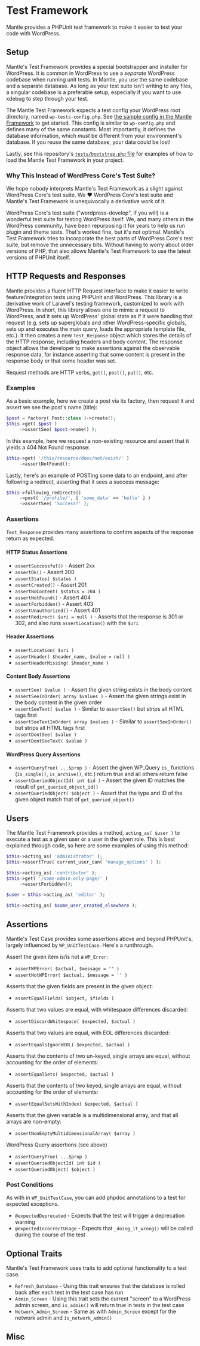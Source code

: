 # Test Framework

Mantle provides a PHPUnit test framework to make it easier to test your code with WordPress.

## Setup

Mantle's Test Framework provides a special bootstrapper and installer for WordPress. It is common in WordPress to use a _separate_ WordPress
codebase when running unit tests. In Mantle, you use the same codebase and a separate database. As long as your test suite isn't writing to any
files, a singular codebase is a preferable setup, especially if you want to use xdebug to step through your test.

The Mantle Test Framework expects a test config your WordPress root directory, named `wp-tests-config.php`. See [the sample config in the Mantle Framework](https://github.com/alleyinteractive/mantle-framework/blob/main/src/mantle/framework/testing/wp-tests-config-sample.php)
to get started. This config is similar to `wp-config.php` and defines many of the same constants. Most importantly, it defines the database
information, which *must* be different from your environment's database. If you reuse the same database, your data could be lost!

Lastly, see this repository's [`tests/bootstrap.php` file](https://github.com/alleyinteractive/mantle-site/blob/main/tests/bootstrap.php) for
examples of how to load the Mantle Test Framework in your project.

### Why This Instead of WordPress Core's Test Suite?

We hope nobody interprets Mantle's Test Framework as a slight against WordPress Core's test suite. We :heart: WordPress Core's test suite and
Mantle's Test Framework is unequivocally a derivative work of it.

WordPress Core's test suite ("wordpress-develop", if you will) is a wonderful test suite for testing WordPress itself. We, and many others in
the WordPress community, have been repurposing it for years to help us run plugin and theme tests. That's worked fine, but it's not optimal.
Mantle's Test Framework tries to incorporate the best parts of WordPress Core's test suite, but remove the unnecessary bits. Without having
to worry about older versions of PHP, that also allows Mantle's Test Framework to use the latest versions of PHPUnit itself.

## HTTP Requests and Responses

Mantle provides a fluent HTTP Request interface to make it easier to write feature/integration tests using PHPUnit and WordPress. This library
is a derivative work of Laravel's testing framework, customized to work with WordPress. In short, this library allows one to mimic a request to
WordPress, and it sets up WordPress' global state as if it were handling that request (e.g. sets up superglobals and other WordPress-specific
globals, sets up and executes the main query, loads the appropriate template file, etc.). It then creates a new `Test_Response` object which
stores the details of the HTTP response, including headers and body content. The response object allows the developer to make assertions
against the observable response data, for instance asserting that some content is present in the response body or that some header was set.

Request methods are HTTP verbs, `get()`, `post()`, `put()`, etc.

### Examples

As a basic example, here we create a post via its factory, then request it and assert we see the post's name (title):

```php
$post = factory( Post::class )->create();
$this->get( $post )
     ->assertSee( $post->name() );
```

In this example, here we request a non-existing resource and assert that it yields a 404 Not Found response:

```php
$this->get( '/this/resource/does/not/exist/' )
     ->assertNotFound();
```

Lastly, here's an example of POSTing some data to an endpoint, and after following a redirect, asserting that it sees a success message:

```php
$this->following_redirects()
     ->post( '/profile/', [ 'some_data' => 'hello' ] )
     ->assertSee( 'Success!' );
```

### Assertions

`Test_Response` provides many assertions to confirm aspects of the response return as expected.

#### HTTP Status Assertions

* `assertSuccessful()` - Assert 2xx
* `assertOk()` - Assert 200
* `assertStatus( $status )`
* `assertCreated()` - Assert 201
* `assertNoContent( $status = 204 )`
* `assertNotFound()` - Assert 404
* `assertForbidden()` - Assert 403
* `assertUnauthorized()` - Assert 401
* `assertRedirect( $uri = null )` - Asserts that the response is 301 or 302, and also runs `assertLocation()` with the `$uri`

#### Header Assertions

* `assertLocation( $uri )`
* `assertHeader( $header_name, $value = null )`
* `assertHeaderMissing( $header_name )`

#### Content Body Assertions

* `assertSee( $value )` - Assert the given string exists in the body content
* `assertSeeInOrder( array $values )` - Assert the given strings exist in the body content in the given order
* `assertSeeText( $value )` - Similar to `assertSee()` but strips all HTML tags first
* `assertSeeTextInOrder( array $values )` - Similar to `assertSeeInOrder()` but strips all HTML tags first
* `assertDontSee( $value )`
* `assertDontSeeText( $value )`

#### WordPress Query Assertions

* `assertQueryTrue( ...$prop )` - Assert the given WP_Query `is_` functions (`is_single()`, `is_archive()`, etc.) return true and all others return false
* `assertQueriedObjectId( int $id )` - Assert the given ID matches the result of `get_queried_object_id()`
* `assertQueriedObject( $object )` - Assert that the type and ID of the given object match that of `get_queried_object()`

## Users

The Mantle Test Framework provides a method, `acting_as( $user )` to execute a test as a given user or a user in the given role. This is best
explained through code, so here are some examples of using this method:

```php
$this->acting_as( 'administrator' );
$this->assertTrue( current_user_can( 'manage_options' ) );
```

```php
$this->acting_as( 'contributor' );
$this->get( '/some-admin-only-page/' )
     ->assertForbidden();
```

```php
$user = $this->acting_as( 'editor' );
```

```php
$this->acting_as( $some_user_created_elsewhere );
```

## Assertions

Mantle's Test Case provides some assertions above and beyond PHPUnit's, largely influenced by `WP_UnitTestCase`. Here's a runthrough.

Assert the given item is/is not a `WP_Error`:
* `assertWPError( $actual, $message = '' )`
* `assertNotWPError( $actual, $message = '' )`

Asserts that the given fields are present in the given object:
* `assertEqualFields( $object, $fields )`

Asserts that two values are equal, with whitespace differences discarded:
* `assertDiscardWhitespace( $expected, $actual )`

Asserts that two values are equal, with EOL differences discarded:
* `assertEqualsIgnoreEOL( $expected, $actual )`

Asserts that the contents of two un-keyed, single arrays are equal, without accounting for the order of elements:
* `assertEqualSets( $expected, $actual )`

Asserts that the contents of two keyed, single arrays are equal, without accounting for the order of elements:
* `assertEqualSetsWithIndex( $expected, $actual )`

Asserts that the given variable is a multidimensional array, and that all arrays are non-empty:
* `assertNonEmptyMultidimensionalArray( $array )`

WordPress Query assertions (see above)
* `assertQueryTrue( ...$prop )`
* `assertQueriedObjectId( int $id )`
* `assertQueriedObject( $object )`

### Post Conditions

As with in `WP_UnitTestCase`, you can add phpdoc annotations to a test for expected exceptions.

* `@expectedDeprecated` - Expects that the test will trigger a deprecation warning
* `@expectedIncorrectUsage` - Expects that `_doing_it_wrong()` will be called during the course of the test

## Optional Traits

Mantle's Test Framework uses traits to add optional functionality to a test case.

* `Refresh_Database` - Using this trait ensures that the database is rolled back after each test in the text case has run
* `Admin_Screen` - Using this trait sets the current "screen" to a WordPress admin screen, and `is_admin()` will return true in tests in the test case
* `Network_Admin_Screen` - Same as with `Admin_Screen` except for the network admin and `is_network_admin()`

## Misc
